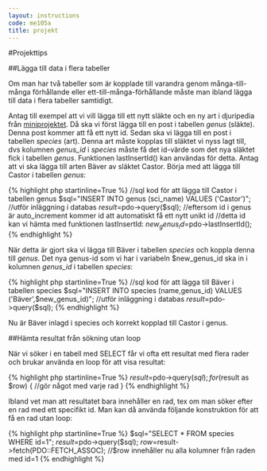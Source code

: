 ```yaml
---
layout: instructions
code: me105a
title: projekt
---
```


#Projekttips

##Lägga till data i flera tabeller

Om man har två tabeller som är kopplade till varandra genom många-till-många förhållande eller ett-till-många-förhållande måste man ibland lägga till data i flera tabeller samtidigt. 

Antag till exempel att vi vill lägga till ett nytt släkte och en ny art i djuripedia från [miniprojektet](miniproject.html). Då ska vi först lägga till en post i tabellen *genus* (släkte). Denna post kommer att få ett nytt id. Sedan ska vi lägga till en post i tabellen *species* (art). Denna art måste kopplas till släktet vi nyss lagt till, dvs kolumnen *genus_id* i *species* måste få det id-värde som det nya släktet fick i tabellen *genus*. Funktionen lastInsertId() kan användas för detta. Antag att vi ska lägga till arten Bäver av släktet Castor. Börja med att lägga till Castor i tabellen *genus*:

{% highlight php  startinline=True %}
//sql kod för att lägga till Castor i tabellen genus
$sql="INSERT INTO genus (sci_name) VALUES ('Castor')";
//utför inläggning i databas
$result=$pdo->query($sql);
//eftersom id i genus är auto_increment kommer id att automatiskt få ett nytt unikt id
//detta id kan vi hämta med funktionen lastInsertId:
$new_genus_id=$pdo->lastInsertId();
{% endhighlight %}


När detta är gjort ska vi lägga till Bäver i tabellen *species* och koppla denna till *genus*. Det nya genus-id som vi har i variabeln $new_genus_id ska in i kolumnen *genus_id* i tabellen *species*:

{% highlight php  startinline=True %}
//sql kod för att lägga till Bäver i tabellen species
$sql="INSERT INTO species (name,genus_id) VALUES ('Bäver',$new_genus_id)";
//utför inläggning i databas
$result=$pdo->query($sql);
{% endhighlight %}

Nu är Bäver inlagd i species och korrekt kopplad till Castor i genus.

##Hämta resultat från sökning utan loop

När vi söker i en tabell med SELECT får vi ofta ett resultat med flera rader och brukar använda en loop för att visa resultat:

{% highlight php  startinline=True %}
$result=$pdo->query($sql);
for ($result as $row) {
    //gör något med varje rad}
{% endhighlight %}

Ibland vet man att resultatet bara innehåller en rad, tex om man söker efter en rad med ett specifikt id. Man kan då använda följande konstruktion för att få en rad utan loop: 

{% highlight php  startinline=True %}
$sql="SELECT * FROM species WHERE id=1";
$result=$pdo->query($sql);
$row=$result->fetch(PDO::FETCH_ASSOC);
//$row innehåller nu alla kolumner från raden med id=1
{% endhighlight %}

